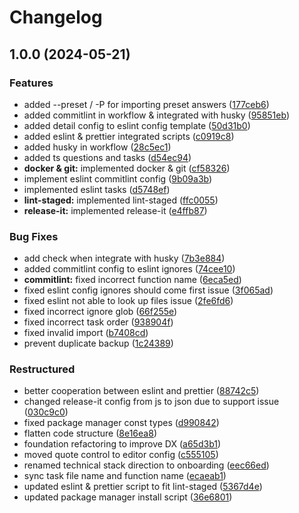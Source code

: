 # Changelog

## 1.0.0 (2024-05-21)

### Features

- added --preset / -P for importing preset answers
  ([177ceb6](https://github.com/chore-dev/composer/commit/177ceb670b8e339d7cccf553c54339a9e1de55dc))
- added commitlint in workflow & integrated with husky
  ([95851eb](https://github.com/chore-dev/composer/commit/95851eb80556d77353386920aafbd184c908d5b4))
- added detail config to eslint config template
  ([50d31b0](https://github.com/chore-dev/composer/commit/50d31b00d7a3d36ede82ac9885f84d1ae52f1854))
- added eslint & prettier integrated scripts
  ([c0919c8](https://github.com/chore-dev/composer/commit/c0919c865004176ac69903a778ce457e7f21271f))
- added husky in workflow
  ([28c5ec1](https://github.com/chore-dev/composer/commit/28c5ec1bdfcedf97df3c8ecda7d88e9f437ba039))
- added ts questions and tasks
  ([d54ec94](https://github.com/chore-dev/composer/commit/d54ec94c4c34bac57740bcadc9aa45c668dbae5a))
- **docker & git:** implemented docker & git
  ([cf58326](https://github.com/chore-dev/composer/commit/cf58326a8b7ce92eb016898a383c4879d5c37606))
- implement eslint commitlint config
  ([9b09a3b](https://github.com/chore-dev/composer/commit/9b09a3b2c1754a4de1534bd57a6033baab9e0dd0))
- implemented eslint tasks
  ([d5748ef](https://github.com/chore-dev/composer/commit/d5748efea9260ce4dd514df78dcb2af8882981ad))
- **lint-staged:** implemented lint-staged
  ([ffc0055](https://github.com/chore-dev/composer/commit/ffc0055ee841b6b8a17cdbdf15f562f9e1779707))
- **release-it:** implemented release-it
  ([e4ffb87](https://github.com/chore-dev/composer/commit/e4ffb87598d976ee1090f03192199471e513bc32))

### Bug Fixes

- add check when integrate with husky
  ([7b3e884](https://github.com/chore-dev/composer/commit/7b3e8848ab4d754b1670786afc2cedff51f3bef1))
- added commitlint config to eslint ignores
  ([74cee10](https://github.com/chore-dev/composer/commit/74cee108c1944b6f243fce9d8ba580c5a1ea26dc))
- **commitlint:** fixed incorrect function name
  ([6eca5ed](https://github.com/chore-dev/composer/commit/6eca5ed635e63c875342ae3a57021021d50b6c40))
- fixed eslint config ignores should come first issue
  ([3f065ad](https://github.com/chore-dev/composer/commit/3f065ad92c9abcbca46cf01dd975293a9abf8b5d))
- fixed eslint not able to look up files issue
  ([2fe6fd6](https://github.com/chore-dev/composer/commit/2fe6fd602ee75bdab6e85cd114060ceeb1647ad3))
- fixed incorrect ignore glob
  ([66f255e](https://github.com/chore-dev/composer/commit/66f255ed7ee5fa2870b6f6a967ca9ed8f936390f))
- fixed incorrect task order
  ([938904f](https://github.com/chore-dev/composer/commit/938904f7a7281e8ce0481b8f85d88f9abfec15a8))
- fixed invalid import
  ([b7408cd](https://github.com/chore-dev/composer/commit/b7408cd3b981c9797cef814d2c419694ded82ec5))
- prevent duplicate backup
  ([1c24389](https://github.com/chore-dev/composer/commit/1c24389360582d6c612f0e854d9343690125d733))

### Restructured

- better cooperation between eslint and prettier
  ([88742c5](https://github.com/chore-dev/composer/commit/88742c54b9d484d7b99dc376a1e50e089bf7b3b9))
- changed release-it config from js to json due to support issue
  ([030c9c0](https://github.com/chore-dev/composer/commit/030c9c07e8f71a8dce5d08d300a9c50e5a6b71e7))
- fixed package manager const types
  ([d990842](https://github.com/chore-dev/composer/commit/d990842555db3ddd196d7484e6ac656e1379c1b1))
- flatten code structure
  ([8e16ea8](https://github.com/chore-dev/composer/commit/8e16ea895ba8a4b3d05259a922fec6749c158802))
- foundation refactoring to improve DX
  ([a65d3b1](https://github.com/chore-dev/composer/commit/a65d3b1fbe3b9a8287820011b5a012685fdfd902))
- moved quote control to editor config
  ([c555105](https://github.com/chore-dev/composer/commit/c555105e78310f32f58f7fef1cd9710e13bdf283))
- renamed technical stack direction to onboarding
  ([eec66ed](https://github.com/chore-dev/composer/commit/eec66ed83d16a6da20ce494e30647f526b8e095c))
- sync task file name and function name
  ([ecaeab1](https://github.com/chore-dev/composer/commit/ecaeab1cbf9cb14f0f49952bbca6290a46edb2b6))
- updated eslint & prettier script to fit lint-staged
  ([5367d4e](https://github.com/chore-dev/composer/commit/5367d4e735e90fe9ab0f90a781d309db72ce07e8))
- updated package manager install script
  ([36e6801](https://github.com/chore-dev/composer/commit/36e6801b69581a40ce08f0a91cab8bac97e02485))

